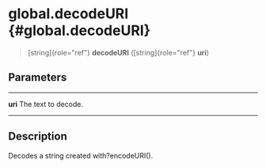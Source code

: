 global.decodeURI {#global.decodeURI}
================

> [string]{role="ref"} **decodeURI** ([string]{role="ref"} **uri**)

Parameters
----------

  --------- ---------------------
  **uri**   The text to decode.
  --------- ---------------------

Description
-----------

Decodes a string created with?encodeURI().
